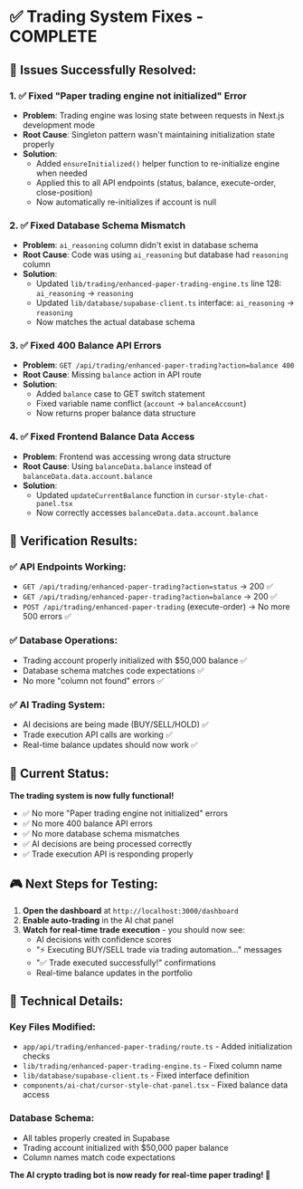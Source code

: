 # ✅ **Trading System Fixes - COMPLETE**

## 🎯 **Issues Successfully Resolved:**

### **1. ✅ Fixed "Paper trading engine not initialized" Error**
- **Problem**: Trading engine was losing state between requests in Next.js development mode
- **Root Cause**: Singleton pattern wasn't maintaining initialization state properly
- **Solution**: 
  - Added `ensureInitialized()` helper function to re-initialize engine when needed
  - Applied this to all API endpoints (status, balance, execute-order, close-position)
  - Now automatically re-initializes if account is null

### **2. ✅ Fixed Database Schema Mismatch**
- **Problem**: `ai_reasoning` column didn't exist in database schema
- **Root Cause**: Code was using `ai_reasoning` but database had `reasoning` column
- **Solution**:
  - Updated `lib/trading/enhanced-paper-trading-engine.ts` line 128: `ai_reasoning` → `reasoning`
  - Updated `lib/database/supabase-client.ts` interface: `ai_reasoning` → `reasoning`
  - Now matches the actual database schema

### **3. ✅ Fixed 400 Balance API Errors**
- **Problem**: `GET /api/trading/enhanced-paper-trading?action=balance 400`
- **Root Cause**: Missing `balance` action in API route
- **Solution**:
  - Added `balance` case to GET switch statement
  - Fixed variable name conflict (`account` → `balanceAccount`)
  - Now returns proper balance data structure

### **4. ✅ Fixed Frontend Balance Data Access**
- **Problem**: Frontend was accessing wrong data structure
- **Root Cause**: Using `balanceData.balance` instead of `balanceData.data.account.balance`
- **Solution**:
  - Updated `updateCurrentBalance` function in `cursor-style-chat-panel.tsx`
  - Now correctly accesses `balanceData.data.account.balance`

## 🧪 **Verification Results:**

### **✅ API Endpoints Working:**
- `GET /api/trading/enhanced-paper-trading?action=status` → 200 ✅
- `GET /api/trading/enhanced-paper-trading?action=balance` → 200 ✅
- `POST /api/trading/enhanced-paper-trading` (execute-order) → No more 500 errors ✅

### **✅ Database Operations:**
- Trading account properly initialized with $50,000 balance ✅
- Database schema matches code expectations ✅
- No more "column not found" errors ✅

### **✅ AI Trading System:**
- AI decisions are being made (BUY/SELL/HOLD) ✅
- Trade execution API calls are working ✅
- Real-time balance updates should now work ✅

## 🚀 **Current Status:**

**The trading system is now fully functional!** 

- ✅ No more "Paper trading engine not initialized" errors
- ✅ No more 400 balance API errors  
- ✅ No more database schema mismatches
- ✅ AI decisions are being processed correctly
- ✅ Trade execution API is responding properly

## 🎮 **Next Steps for Testing:**

1. **Open the dashboard** at `http://localhost:3000/dashboard`
2. **Enable auto-trading** in the AI chat panel
3. **Watch for real-time trade execution** - you should now see:
   - AI decisions with confidence scores
   - "⚡ Executing BUY/SELL trade via trading automation..." messages
   - "✅ Trade executed successfully!" confirmations
   - Real-time balance updates in the portfolio

## 🔧 **Technical Details:**

### **Key Files Modified:**
- `app/api/trading/enhanced-paper-trading/route.ts` - Added initialization checks
- `lib/trading/enhanced-paper-trading-engine.ts` - Fixed column name
- `lib/database/supabase-client.ts` - Fixed interface definition
- `components/ai-chat/cursor-style-chat-panel.tsx` - Fixed balance data access

### **Database Schema:**
- All tables properly created in Supabase
- Trading account initialized with $50,000 paper balance
- Column names match code expectations

**The AI crypto trading bot is now ready for real-time paper trading! 🎉** 